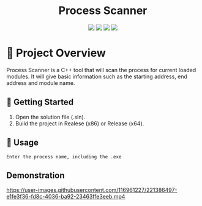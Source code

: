 <h1 align="center">Process Scanner</h1>
<p align="center">
  <img src="https://camo.githubusercontent.com/24a30795e82acbe97d52679bad22f606eb8e81723c08bc271dbd6d9ff0ea7022/68747470733a2f2f696d672e736869656c64732e696f2f62616467652f6c616e67756167652d432532422532422d2532336633346237642e7376673f7374796c653d666f722d7468652d6261646765266c6f676f3d6170707665796f72">
  <img src="https://camo.githubusercontent.com/84f42f3d8ef4a6099b5607c98cbb247321215894bf3ac2e4fb6ee15b3eed619d/68747470733a2f2f696d672e736869656c64732e696f2f62616467652f706c6174666f726d2d57696e646f77732d3030373864372e7376673f7374796c653d666f722d7468652d6261646765266c6f676f3d6170707665796f72">
  <img src="https://camo.githubusercontent.com/5ea2ccf2a2704626d0f780740a4eed86dc5abb7cb150191b16a20a6b6162751d/68747470733a2f2f696d672e736869656c64732e696f2f62616467652f617263682d7836342d677265656e2e7376673f7374796c653d666f722d7468652d6261646765266c6f676f3d6170707665796f72">
  <img src="https://camo.githubusercontent.com/4caf9d14d59a3f73a89fd007854441d3869e6f725cc7363a41d6775a804b3a8f/68747470733a2f2f696d672e736869656c64732e696f2f62616467652f617263682d7838362d7265642e7376673f7374796c653d666f722d7468652d6261646765266c6f676f3d6170707665796f72">
</p>


# 📖 Project Overview
Process Scanner is a C++ tool that will scan the process for current loaded modules.
It will give basic information such as the starting address, end address and module name.

## 🚀 Getting Started
1. Open the solution file (.sln).
2. Build the project in Realese (x86) or Release (x64).

## 🧪 Usage

```
Enter the process name, including the .exe
```
## Demonstration
https://user-images.githubusercontent.com/116961227/221386497-e1fe3f36-fd8c-4036-ba92-23463ffe3eeb.mp4
